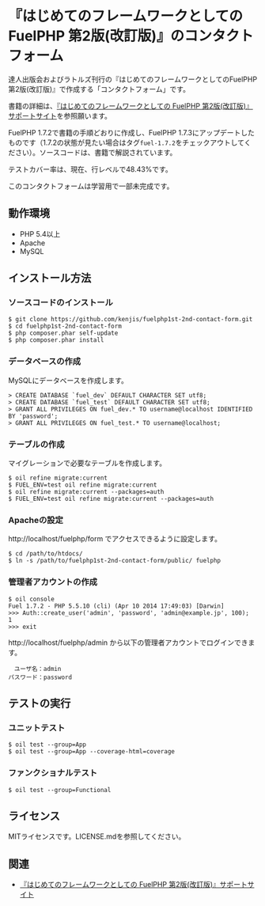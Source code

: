 # 『はじめてのフレームワークとしてのFuelPHP 第2版(改訂版)』のコンタクトフォーム

達人出版会およびラトルズ刊行の『はじめてのフレームワークとしてのFuelPHP 第2版(改訂版)』で作成する「コンタクトフォーム」です。

書籍の詳細は、[『はじめてのフレームワークとしての FuelPHP 第2版(改訂版)』サポートサイト](https://github.com/kenjis/fuelphp1st-2nd)を参照願います。

FuelPHP 1.7.2で書籍の手順どおりに作成し、FuelPHP 1.7.3にアップデートしたものです（1.7.2の状態が見たい場合はタグ`fuel-1.7.2`をチェックアウトしてください）。ソースコードは、書籍で解説されています。

テストカバー率は、現在、行レベルで48.43%です。

このコンタクトフォームは学習用で一部未完成です。

## 動作環境

* PHP 5.4以上
* Apache
* MySQL

## インストール方法

### ソースコードのインストール

~~~
$ git clone https://github.com/kenjis/fuelphp1st-2nd-contact-form.git
$ cd fuelphp1st-2nd-contact-form
$ php composer.phar self-update
$ php composer.phar install
~~~

### データベースの作成

MySQLにデータベースを作成します。

~~~
> CREATE DATABASE `fuel_dev` DEFAULT CHARACTER SET utf8;
> CREATE DATABASE `fuel_test` DEFAULT CHARACTER SET utf8;
> GRANT ALL PRIVILEGES ON fuel_dev.* TO username@localhost IDENTIFIED BY 'password';
> GRANT ALL PRIVILEGES ON fuel_test.* TO username@localhost;
~~~

### テーブルの作成

マイグレーションで必要なテーブルを作成します。

~~~
$ oil refine migrate:current
$ FUEL_ENV=test oil refine migrate:current
$ oil refine migrate:current --packages=auth
$ FUEL_ENV=test oil refine migrate:current --packages=auth
~~~

### Apacheの設定

http://localhost/fuelphp/form でアクセスできるように設定します。

~~~
$ cd /path/to/htdocs/
$ ln -s /path/to/fuelphp1st-2nd-contact-form/public/ fuelphp
~~~

### 管理者アカウントの作成

~~~
$ oil console
Fuel 1.7.2 - PHP 5.5.10 (cli) (Apr 10 2014 17:49:03) [Darwin]
>>> Auth::create_user('admin', 'password', 'admin@example.jp', 100);
1
>>> exit
~~~

http://localhost/fuelphp/admin から以下の管理者アカウントでログインできます。

~~~
　ユーザ名：admin
パスワード：password
~~~

## テストの実行

### ユニットテスト

~~~
$ oil test --group=App
$ oil test --group=App --coverage-html=coverage
~~~

### ファンクショナルテスト

~~~
$ oil test --group=Functional
~~~

## ライセンス

MITライセンスです。LICENSE.mdを参照してください。

## 関連

* [『はじめてのフレームワークとしての FuelPHP 第2版(改訂版)』サポートサイト](https://github.com/kenjis/fuelphp1st-2nd)
